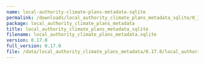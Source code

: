 ```yaml
---
name: local-authority-climate-plans-metadata-sqlite
permalink: /downloads/local_authority_climate_plans_metadata_sqlite/0_17_0
package: local_authority_climate_plans_metadata
title: local_authority_climate_plans_metadata_sqlite
filename: local_authority_climate_plans_metadata.sqlite
version: 0.17.0
full_version: 0.17.0
file: /data/local_authority_climate_plans_metadata/0.17.0/local_authority_climate_plans_metadata.sqlite
---
```

